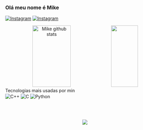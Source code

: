 ### Olá meu nome é Mike

[![Instagram](https://img.shields.io/badge/Instagram-E4405F?style=for-the-badge&logo=instagram&logoColor=white)](https://www.instagram.com/_a_noob_in_the_world_/)
[![Instagram](https://img.shields.io/badge/LinkedIn-0077B5?style=for-the-badge&logo=linkedin&logoColor=white)](https://www.linkedin.com/in/mikeolisilva/)

<div align="center">  
  <img width="49%" height="195px" src="https://github-readme-stats.vercel.app/api?username=MikeSilv4&show_icons=true&count_private=true&hide_border=true&title_color=ff91a4&icon_color=ff91a4&text_color=c9d1d9&bg_color=0d1117" alt="Mike github stats" /> 
  <img width="41%" height="195px" src="https://github-readme-stats.vercel.app/api/top-langs/?username=MikeSilv4&layout=compact&hide_border=true&title_color=ff91a4&text_color=ff91a4&bg_color=0d1117" />
</div>
Tecnologias mais usadas por min
<div style="display: inline_block"></>
    <img align="center" alt="C++" src="https://img.shields.io/badge/C%2B%2B-00599C?style=for-the-badge&logo=c%2B%2B&logoColor=white"/>
    <img align="center" alt="C" src="https://img.shields.io/badge/Java-14354C?style&logo=c&logoColor=white"/>
    <img align="center" alt="Python" src="https://img.shields.io/badge/Python-14354C?style=for-the-badge&logo=python&logoColor=white"/><br/>
    <br>
    <br>
    <br>
</div>


<p align="center"> <img align="center" src="https://profile-counter.glitch.me/MikeSilv4/count.svg" /></p>

